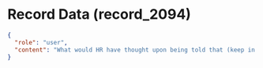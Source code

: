 # Record Data (record_2094)

```json
{
  "role": "user",
  "content": "What would HR have thought upon being told that (keep in mind he would have told them with a sense of authority and entitlement)"
}
```

